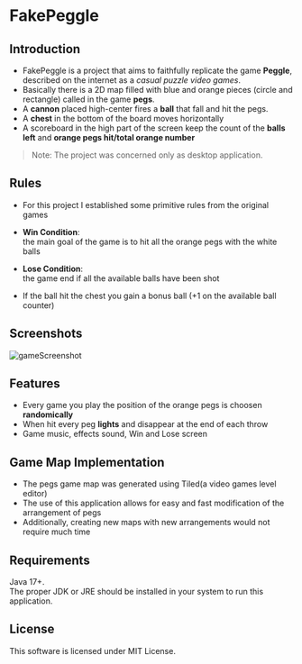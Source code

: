 # FakePeggle

## Introduction
* FakePeggle is a project that aims to faithfully replicate the game **Peggle**, described on the internet as a *casual puzzle video games*.  
* Basically there is a 2D map filled with blue and orange pieces (circle and rectangle) called in the game **pegs**.  
* A **cannon** placed high-center fires a **ball** that fall and hit the pegs.
* A **chest** in the bottom of the board moves horizontally
* A scoreboard in the high part of the screen keep the count of the **balls left** and **orange pegs hit/total orange number**

>Note: The project was concerned only as desktop application.  

## Rules
* For this project I established some primitive rules from the original games
  
* **Win Condition**:  
  the main goal of the game is to hit all the orange pegs with the white balls
* **Lose Condition**:  
  the game end if all the available balls have been shot
* If the ball hit the chest you gain a bonus ball (+1 on the available ball counter)

## Screenshots

![gameScreenshot](https://github.com/LBonicelli/FakePeggle/assets/gameScreenshot.png)

## Features

* Every game you play the position of the orange pegs is choosen **randomically**  
* When hit every peg **lights** and disappear at the end of each throw  
* Game music, effects sound, Win and Lose screen

## Game Map Implementation

* The pegs game map was generated using Tiled(a video games level editor)  
* The use of this application allows for easy and fast modification of the arrangement of pegs  
* Additionally, creating new maps with new arrangements would not require much time  

## Requirements
Java 17+.  
The proper JDK or JRE should be installed in your system to run this application.

## License
This software is licensed under MIT License.


